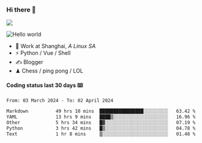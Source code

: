 ### Hi there 👋
![](https://komarev.com/ghpvc/?username=Xuhandsome)


<img src="https://github-readme-stats.vercel.app/api?username=XuHandsome&show_icons=true&theme=merko" alt="Hello world">

<br/>

- 🍻  Work at Shanghai, _A Linux SA_
- ⚡  Python / Vue / Shell
- ✍️  Blogger
- ♟  Chess / ping pong / LOL

#### Coding status last 30 days ⌨️

<!--START_SECTION:waka-->

```txt
From: 03 March 2024 - To: 02 April 2024

Markdown          49 hrs 10 mins  ████████████████░░░░░░░░░   63.42 %
YAML              13 hrs 9 mins   ████▒░░░░░░░░░░░░░░░░░░░░   16.96 %
Other             5 hrs 34 mins   █▓░░░░░░░░░░░░░░░░░░░░░░░   07.19 %
Python            3 hrs 42 mins   █▒░░░░░░░░░░░░░░░░░░░░░░░   04.78 %
Text              1 hr 8 mins     ▒░░░░░░░░░░░░░░░░░░░░░░░░   01.48 %
```

<!--END_SECTION:waka-->
